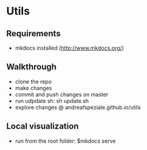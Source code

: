 # Utils

## Requirements
- mkdocs installed (http://www.mkdocs.org/)

## Walkthrough
- clone the repo
- make changes
- commit and push changes on master
- run udpdate sh: sh update.sh
- explore changes @ andreafspeziale.github.io/utils

## Local visualization
- run from the root folder: $mkdocs serve
